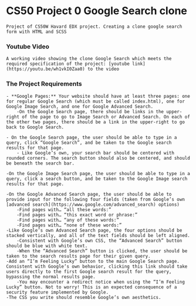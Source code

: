 # CS50 Project 0 Google Search clone

    Project of CS50W Havard EDX project. Creating a clone google search form with HTML and SCSS

### Youtube Video
    A working video showing the clone Google Search which meets the required specification of the project: [youtube link](https://youtu.be/wh1vkI0Zaa0) to the video 

### The Project Requirements
    
    - **Google Pages:** Your website should have at least three pages: one for regular Google Search (which must be called index.html), one for Google Image Search, and one for Google Advanced Search.
        -On the Google Search page, there should be links in the upper-right of the page to go to Image Search or Advanced Search. On each of the other two pages, there should be a link in the upper-right to go back to Google Search.
    
    - On the Google Search page, the user should be able to type in a query, click “Google Search”, and be taken to the Google search results for that page. 
        - Like Google’s own, your search bar should be centered with rounded corners. The search button should also be centered, and should be beneath the search bar.
    
    -On the Google Image Search page, the user should be able to type in a query, click a search button, and be taken to the Google Image search results for that page.

    -On the Google Advanced Search page, the user should be able to provide input for the following four fields (taken from Google’s own [advanced search](https://www.google.com/advanced_search) options) 
        -Find pages with… “all these words:”
        -Find pages with… “this exact word or phrase:”
        -Find pages with… “any of these words:”
        -Find pages with… “none of these words:”
    -Like Google’s own Advanced Search page, the four options should be stacked vertically, and all of the text fields should be left aligned. 
        -Consistent with Google’s own CSS, the “Advanced Search” button should be blue with white text.
        -When the “Advanced Search” button is clicked, the user should be taken to the search results page for their given query.
    -Add an “I’m Feeling Lucky” button to the main Google Search page. Consistent with Google’s own behavior, clicking this link should take users directly to the first Google search result for the query, bypassing the normal results page.
        -You may encounter a redirect notice when using the “I’m Feeling Lucky” button. Not to worry! This is an expected consequence of a security feature implemented by Google.
    -The CSS you write should resemble Google’s own aesthetics.
        